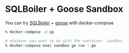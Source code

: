 # SQLBoiler + Goose Sandbox
You can try [SQLBoiler](https://github.com/volatiletech/sqlboiler) + [goose](https://bitbucket.org/liamstask/goose) with docker-compose

```sh
% docker-compose -d up

# whatever you want to do with the container `sandbox`
% docker-compose exec sandbox go run *.go
```
